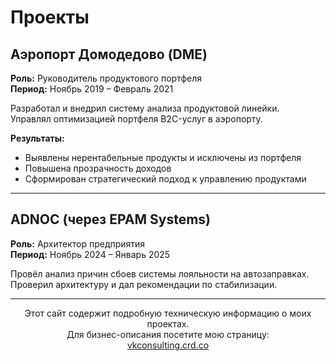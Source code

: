 
# Проекты

## Аэропорт Домодедово (DME)

**Роль:** Руководитель продуктового портфеля  
**Период:** Ноябрь 2019 – Февраль 2021  

Разработал и внедрил систему анализа продуктовой линейки.  
Управлял оптимизацией портфеля B2C-услуг в аэропорту.

**Результаты:**
- Выявлены нерентабельные продукты и исключены из портфеля
- Повышена прозрачность доходов
- Сформирован стратегический подход к управлению продуктами

---

## ADNOC (через EPAM Systems)

**Роль:** Архитектор предприятия  
**Период:** Ноябрь 2024 – Январь 2025  

Провёл анализ причин сбоев системы лояльности на автозаправках.  
Проверил архитектуру и дал рекомендации по стабилизации.

<hr>

<p align="center" style="font-size: 14px;">
  Этот сайт содержит подробную техническую информацию о моих проектах.<br>
  Для бизнес-описания посетите мою страницу:<br>
  <a href="https://vkconsulting.crd.co/" target="_blank">vkconsulting.crd.co</a>
</p>
